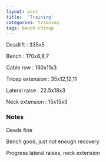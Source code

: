 ```yaml
---
layout: post
title:  'Training'
categories: training
tags: bench chinup
---
```


Deadlift  :  335x5

Bench : 170x8,8,7

Cable row : 160x11x3

Tricep extension  :  35x12,12,11

Lateral raise  :  22.5x18x3

Neck extension  :  15x15x3

### Notes

Deads fine

Bench good, just not enough recovery

Progress lateral raises, neck extension
